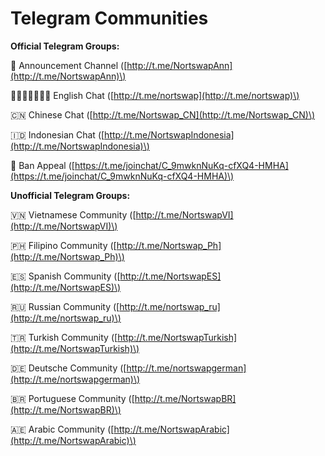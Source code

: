 # Telegram Communities

**Official Telegram Groups:**

📣 Announcement Channel \([http://t.me/NortswapAnn](http://t.me/NortswapAnn)\)

🏴󐁧󐁢󐁥󐁮󐁧󐁿 English Chat \([http://t.me/nortswap](http://t.me/nortswap)\)

🇨🇳 Chinese Chat \([http://t.me/Nortswap_CN](http://t.me/Nortswap_CN)\)

🇮🇩 Indonesian Chat \([http://t.me/NortswapIndonesia](http://t.me/NortswapIndonesia)\)

😤 Ban Appeal \([https://t.me/joinchat/C_9mwknNuKq-cfXQ4-HMHA](https://t.me/joinchat/C_9mwknNuKq-cfXQ4-HMHA)\)

**Unofficial Telegram Groups:**

🇻🇳 Vietnamese Community \([http://t.me/NortswapVI](http://t.me/NortswapVI)\)

🇵🇭 Filipino Community \([http://t.me/Nortswap_Ph](http://t.me/Nortswap_Ph)\)

🇪🇸 Spanish Community \([http://t.me/NortswapES](http://t.me/NortswapES)\)

🇷🇺 Russian Community \([http://t.me/nortswap_ru](http://t.me/nortswap_ru)\)

🇹🇷 Turkish Community \([http://t.me/NortswapTurkish](http://t.me/NortswapTurkish)\)

🇩🇪 Deutsche Community \([http://t.me/nortswapgerman](http://t.me/nortswapgerman)\)

🇧🇷 Portuguese Community \([http://t.me/NortswapBR](http://t.me/NortswapBR)\)

🇦🇪 Arabic Community \([http://t.me/NortswapArabic](http://t.me/NortswapArabic)\)
